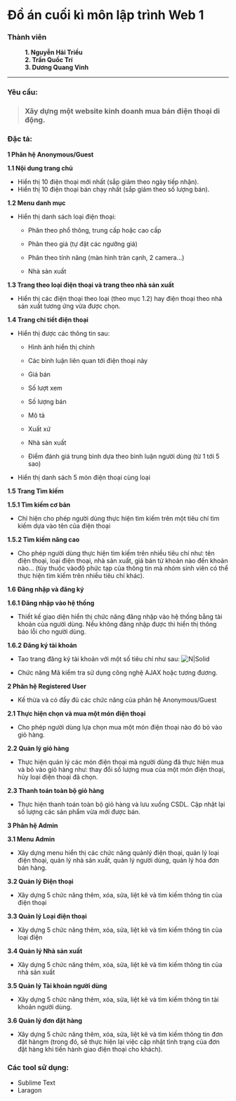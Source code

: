 # Đồ án cuối kì môn lập trình Web 1

<dl>
  <dt><h3>Thành viên</h3></dt>
  <dd><b>1. Nguyễn Hải Triều</b></dd>
  <dd><b>2. Trần Quốc Trí</b></dd>
  <dd><b>3. Dương Quang Vinh</b></dd>
</dl>

***

### Yêu cầu:

> ### Xây dựng một website kinh doanh mua bán điện thoại di động.

### Đặc tả:
**1 Phân hệ Anonymous/Guest**

**1.1 Nội dung trang chủ**

- Hiển thị 10 điện thoại mới nhất (sắp giảm theo ngày tiếp nhận).
- Hiển thị 10 điện thoại bán chạy nhất (sắp giảm theo số lượng bán).

**1.2 Menu danh mục**

- Hiển thị danh sách loại điện thoại:
  + Phân theo phổ thông, trung cấp hoặc cao cấp

  + Phân theo giá (tự đặt các ngưỡng giá)

  + Phân theo tính năng (màn hình tràn cạnh, 2 camera…)

  + Nhà sản xuất


**1.3 Trang theo loại điện thoại và trang theo nhà sản xuất**

- Hiển thị các điện thoại theo loại (theo mục 1.2) hay điện thoại theo nhà sản xuất tương ứng vừa được chọn.

**1.4 Trang chi tiết điện thoại**

- Hiển thị được các thông tin sau:

    +  Hình ảnh hiển thị chính

    +  Các bình luận liên quan tới điện thoại này

    +  Giá bán

    +  Số lượt xem

    +  Số lượng bán

    +  Mô tả

    +  Xuất xứ

    +  Nhà sản xuất

    +  Điểm đánh giá trung bình dựa theo bình luận người dùng (từ 1 tới 5 sao)

- Hiển thị danh sách 5 món điện thoại cùng loại

**1.5 Trang Tìm kiếm**

**1.5.1 Tìm kiếm cơ bản**

- Chỉ hiện cho phép người dùng thực hiện tìm kiếm trên một tiêu chí tìm kiếm dựa vào tên của điện thoại

**1.5.2 Tìm kiếm nâng cao**

- Cho phép người dùng thực hiện tìm kiếm trên nhiều tiêu chí như: tên điện thoại, loại điện thoại, nhà sản xuất, giá bán từ khoản nào đến khoản nào… (tùy thuộc vàođộ phức tạp của thông tin mà nhóm sinh viên có thể thực hiện tìm kiếm trên nhiều tiêu chí khác).

**1.6 Đăng nhập và đăng ký**

**1.6.1 Đăng nhập vào hệ thống**

- Thiết kế giao diện hiển thị chức năng đăng nhập vào hệ thống bằng tài khoản của người dùng. Nếu không đăng nhập được thì hiển thị thông báo lỗi cho người dùng.

**1.6.2 Đăng ký tài khoản**

- Tao trang đăng ký tài khoản với một số tiêu chí như sau: 
![N|Solid](https://i.imgur.com/pwuR4JN.png)

- Chức năng Mã kiểm tra sử dụng công nghệ AJAX hoặc tương đương.

**2 Phân hệ Registered User**

- Kế thừa và có đầy đủ các chức năng của phân hệ Anonymous/Guest

**2.1 Thực hiện chọn và mua một món điện thoại**

- Cho phép người dùng lựa chọn mua một món điện thoại nào đó bỏ vào giỏ hàng.

**2.2 Quản lý giỏ hàng**

- Thực hiện quản lý các món điện thoại mà người dùng đã thực hiện mua và bỏ vào giỏ hàng như: thay đổi số lượng mua của một món điện thoại, hủy loại điện thoại đã chọn.

**2.3 Thanh toán toàn bộ giỏ hàng**

- Thực hiện thanh toán toàn bộ giỏ hàng và lưu xuống CSDL. Cập nhật lại số lượng các sản phẩm vừa mới được bán.

**3 Phân hệ Admin**

**3.1 Menu Admin**

- Xây dựng menu hiển thị các chức năng quảnlý điện thoại, quản lý loại điện thoại, quản lý nhà sản xuất, quản lý người dùng, quản lý hóa đơn bán hàng.

**3.2 Quản lý Điện thoại**

- Xây dựng 5 chức năng thêm, xóa, sửa, liệt kê và tìm kiếm thông tin của điện thoại

**3.3 Quản lý Loại điện thoại**

- Xây dựng 5 chức năng thêm, xóa, sửa, liệt kê và tìm kiếm thông tin của loại điện 

**3.4 Quản lý Nhà sản xuất**

- Xây dựng 5 chức năng thêm, xóa, sửa, liệt kê và tìm kiếm thông tin của nhà sản xuất

**3.5 Quản lý Tài khoản người dùng**

- Xây dựng 5 chức năng thêm, xóa, sửa, liệt kê và tìm kiếm thông tin tài khoản người dùng.

**3.6 Quản lý đơn đặt hàng**

- Xây dựng 5 chức năng thêm, xóa, sửa, liệt kê và tìm kiếm thông tin đơn đặt hàngm (trong đó, sẽ thực hiện lại việc cập nhật tình trạng của đơn đặt hàng khi tiến hành giao điện thoại cho khách).


### Các tool sử dụng:
+ Sublime Text
+ Laragon
